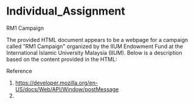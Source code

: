 # Individual_Assignment
RM1 Campaign


The provided HTML document appears to be a webpage for a campaign called "RM1 Campaign" organized by the IIUM Endowment Fund at the International Islamic University Malaysia (IIUM). Below is a description based on the content provided in the HTML:


Reference 
1) https://developer.mozilla.org/en-US/docs/Web/API/Window/postMessage
2) 


